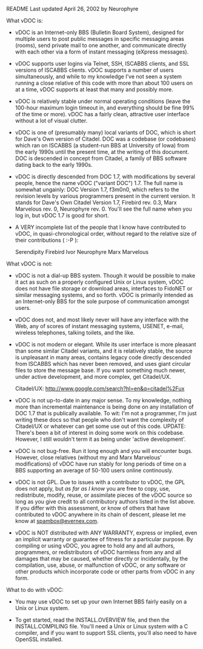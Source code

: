 README Last updated April 26, 2002 by Neurophyre

What vDOC is:

* vDOC is an Internet-only BBS (Bulletin Board System), designed for
  multiple users to post public messages in specific messaging areas
  (rooms), send private mail to one another, and communicate directly
  with each other via a form of instant messaging (eXpress messages).

* vDOC supports user logins via Telnet, SSH, ISCABBS clients, and SSL
  versions of ISCABBS clients.  vDOC supports a number of users
  simultaneously, and while to my knowledge I've not seen a system
  running a close relative of this code with more than about 100 users
  on at a time, vDOC supports at least that many and possibly more.

* vDOC is relatively stable under normal operating conditions (leave
  the 100-hour maximum login timeout in, and everything should be fine
  99% of the time or more).  vDOC has a fairly clean, attractive user
  interface without a lot of visual clutter.

* vDOC is one of (presumably many) local variants of DOC, which is short
  for Dave's Own version of Citadel.  DOC was a codebase (or codebases)
  which ran on ISCABBS (a student-run BBS at University of Iowa) from
  the early 1990s until the present time, at the writing of this document.
  DOC is descended in concept from Citadel, a family of BBS software
  dating back to the early 1990s.

* vDOC is directly descended from DOC 1.7, with modifications by several
  people, hence the name vDOC ("variant DOC") 1.7.  The full name is 
  somewhat ungainly:  DOC Version 1.7, f3m0n0, which refers to the
  revision levels by various programmers present in the current version.
  It stands for Dave's Own Citadel Version 1.7, Firebird rev. 0.3, Marx
  Marvelous rev. 0, Neurophyre rev. 0.  You'll see the full name when
  you log in, but vDOC 1.7 is good for short.

* A VERY incomplete list of the people that I know have contributed to
  vDOC, in quasi-chronological order, without regard to the relative
  size of their contributions ( :-P ):

  Serendipity
  Firebird
  Ivor
  Neurophyre
  Marx Marvelous

What vDOC is not:

* vDOC is not a dial-up BBS system.  Though it would be possible to
  make it act as such on a properly configured Unix or Linux system,
  vDOC does not have file storage or download areas, interfaces to
  FidoNET or similar messaging systems, and so forth.  vDOC is
  primarily intended as an Internet-only BBS for the sole purpose of
  communication amongst users.

* vDOC does not, and most likely never will have any interface with
  the Web, any of scores of instant messaging systems, USENET, e-mail,
  wireless telephones, talking toilets, and the like.

* vDOC is not modern or elegant.  While its user interface is more
  pleasant than some similar Citadel variants, and it is relatively
  stable, the source is unpleasant in many areas, contains legacy code
  directly descended from ISCABBS which has never been removed, and uses
  giant circular files to store the message base.  If you want something
  much newer, under active development, and more complex, get
  Citadel/UX.

  Citadel/UX: http://www.google.com/search?hl=en&q=citadel%2Fux

* vDOC is not up-to-date in any major sense.  To my knowledge, nothing
  more than incremental maintenance is being done on any installation of
  DOC 1.7 that is publically available.  To wit:  I'm not a programmer,
  I'm just writing these docs so that people who don't want the
  complexity of Citadel/UX or whatever can get some use out of this code.
  UPDATE:  There's been a bit of interest in doing some work on this
  codebase.  However, I still wouldn't term it as being under 'active
  development'.

* vDOC is not bug-free.  Run it long enough and you will encounter bugs.
  However, close relatives (without my and Marx Marvelous' modifications)
  of vDOC have run stably for long periods of time on a BBS supporting
  an average of 50-100 users online continously.

* vDOC is not GPL.  Due to issues with a contributor to vDOC, the GPL
  does not apply, but _as far as I know_ you are free to copy, use,
  redistribute, modify, reuse, or assimilate pieces of the vDOC source
  so long as you give credit to all contributory authors listed in the
  list above.  If you differ with this assessment, or know of others that
  have contributed to vDOC anywhere in its chain of descent, please let me
  know at spambox@evernex.com.

* vDOC is NOT distributed with ANY WARRANTY, express or implied, even an
  implicit warranty or guarantee of fitness for a particular purpose.
  By compiling or using vDOC, you agree to hold any and all authors,
  programmers, or redistributors of vDOC harmless from any and all damages
  that may be caused, whether directly or incidentally, by the compilation,
  use, abuse, or malfunction of vDOC, or any software or other products
  which incorporate code or other parts from vDOC in any form.

What to do with vDOC:

* You may use vDOC to set up your own Internet BBS fairly easily on a Unix
  or Linux system.

* To get started, read the INSTALL.OVERVIEW file, and then the
  INSTALL.COMPILING file.  You'll need a Unix or Linux system with a C
  compiler, and if you want to support SSL clients, you'll also need to
  have OpenSSL installed.
